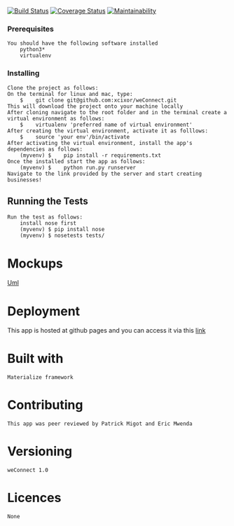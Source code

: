 [![Build Status](https://travis-ci.org/xcixor/weConnect.svg?branch=develop)](https://travis-ci.org/xcixor/weConnect)
[![Coverage Status](https://coveralls.io/repos/github/xcixor/weConnect/badge.svg?branch=develop)](https://coveralls.io/github/xcixor/weConnect?branch=develop)
[![Maintainability](https://api.codeclimate.com/v1/badges/19e2cda2bde6eac40512/maintainability)](https://codeclimate.com/github/xcixor/weConnect/maintainability)

### Prerequisites
    You should have the following software installed
        python3*
        virtualenv
### Installing
    Clone the project as follows:
    On the terminal for linux and mac, type: 
        $    git clone git@github.com:xcixor/weConnect.git
    This will download the project onto your machine locally
    After cloning navigate to the root folder and in the terminal create a virtual environment as follows:
        $    virtualenv 'preferred name of virtual environment'
    After creating the virtual environment, activate it as folllows:
        $    source 'your env'/bin/activate
    After activating the virtual environment, install the app's dependencies as follows:
        (myvenv) $    pip install -r requirements.txt
    Once the installed start the app as follows:
        (myvenv) $    python run.py runserver
    Navigate to the link provided by the server and start creating businesses!

## Running the Tests
    Run the test as follows:
        install nose first
        (myvenv) $ pip install nose
        (myvenv) $ nosetests tests/

# Mockups
[Uml](/designs/uml.png)

# Deployment
This app is hosted at github pages and you can access it
via this [link](https://xcixor.github.io/weConnect/)

# Built with
    Materialize framework 

# Contributing
    This app was peer reviewed by Patrick Migot and Eric Mwenda

# Versioning
    weConnect 1.0

# Licences
    None

